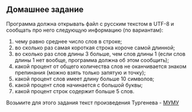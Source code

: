 ## Домашнее задание

Программа должна открывать файл с русским текстом в UTF-8 и сообщать про него следующую информацию (по вариантам):

1. чему равно среднее число слов в строке;
2. во сколько раз самая короткая строка короче самой длинной;
3. во сколько раз слов длины 3 больше, чем слов длины 1 (если слов длины 1 нет вообще, программа должна об этом сообщить);
4. какой процент от общего количества слов не оканчивается знаком препинания (можно взять только запятую и точку);
5. какой процент слов имеет длину больше 10 символов;
6. какой процент слов начинается с большой буквы;
7. какой процент строк содержит больше 5 слов.


Возьмите для этого задания текст произведения Тургенева - [МУМУ](https://storage.yandexcloud.net/pykili/mumu.txt)
